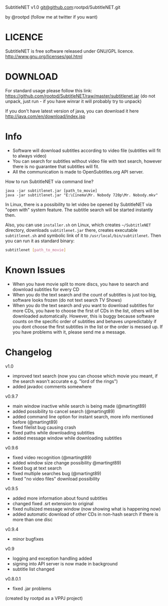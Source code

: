SubtitleNET v1.0
git@github.com:rootpd/SubtitleNET.git

by @rootpd (follow me at twitter if you want)

LICENCE
=======
SubtitleNET is free software released under GNU/GPL licence.
http://www.gnu.org/licenses/gpl.html

DOWNLOAD
========
For standard usage please follow this link:
https://github.com/rootpd/SubtitleNET/raw/master/subtitlenet.jar
(do not unpack, just run - if you have winrar it will probably try to unpack)

If you don't have latest version of java, you can download it here
http://java.com/en/download/index.jsp

Info
====
- Software will download subtitles according to video file (subtitles will fit to always video)
- You can search for subtitles without video file with text search, however there is no guarantee that subtitles will fit.
- All the communication is made to OpenSubtitles.org API server.

How to run SubtitleNET via command line?
```
java -jar subtitlenet.jar [path_to_movie]
java -jar subtitlenet.jar "E:\Cinema\Mr. Nobody 720p\Mr. Nobody.mkv"
```

In Linux, there is a possibility to let video be opened by SubtitleNET via "open with" system feature. The subtitle search will be started instantly then.

Also, you can use `installer.sh` on Linux, which creates `~/SubtitleNET` directory, downloads `subtitlenet.jar` there,
creates executable `subtitlenet.sh` and symbolic link of it to `/usr/local/bin/subtitlenet`. Then you can run it as standard
binary:
```bash
subtitlenet [path_to_movie]
```

Known Issues
============
- When you have movie split to more discs, you have to search and download subtitles for every CD
- When you do the text search and the count of subtitles is just too big, software looks frozen (do not text search TV Shows)
- When you do the text search and you want to download subtitles for more CDs, you have to choose the first of CDs in the list, others will be downloaded automatically. However, this is buggy because software counts on the specific order of subtitles and behaves unpredictably if you dont choose the first subtitles in the list or the order is messed up. If you have problems with it, please send me a message.

Changelog
=========
v1.0
- improved text search (now you can choose which movie you meant, if the search wasn't accurate e.g. "lord of the rings")
- added javadoc comments somewhere

v0.9.7
- main window inactive while search is being made (@martingt89)
- added possibility to cancel search (@martingt89)
- added command line option for instant search, more info mentioned before (@martingt89)
- fixed filelist bug causing crash
- fixed paths while downloading subtitles
- added message window while downloading subtitles

v0.9.6
- fixed video recognition (@martingt89)
- added window size change possibility @martingt89)
- fixed bug at text search
- fixed multiple searches bug (@martingt89)
- fixed "no video files" download possibility

v0.9.5
- added more information about found subtitles
- changed fixed .srt extension to original
- fixed nullsized message window (now showing what is happening now)
- added automatic download of other CDs in non-hash search if there is more than one disc

v0.9.4
- minor bugfixes

v0.9
- logging and exception handling added
- signing into API server is now made in background
- subtitle list changed

v0.8.0.1
- fixed .jar problems

(created by rootpd as a VPPJ project)

